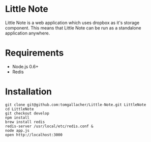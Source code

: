# Little Note

Little Note is a web application which uses dropbox as it's storage component. This means that Little Note can be run as a standalone application anywhere.

# Requirements
* Node.js 0.6+
* Redis

# Installation

    git clone git@github.com:tomgallacher/Little-Note.git LittleNote
    cd LittleNote
    git checkout develop
    npm install
    brew install redis
    redis-server /usr/local/etc/redis.conf &
    node app.js
    open http://localhost:3000